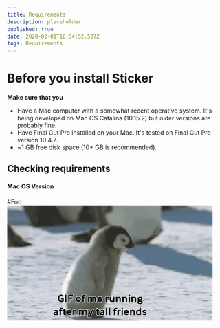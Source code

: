 ```yaml
---
title: Requirements
description: placeholder
published: true
date: 2020-02-01T16:54:52.537Z
tags: Requirements
---
```


# Before you install Sticker

**Make sure that you**
- Have a Mac computer with a somewhat recent operative system. It's being developed on Mac OS Catalina (10.15.2) but older versions are probably fine.
- Have Final Cut Pro installed on your Mac. It's tested on Final Cut Pro version 10.4.7.
- ~1 GB free disk space (10+ GB is recommended).


## Checking requirements

#### Mac OS Version
#Foo
![pingu.gif](/pingu.gif)